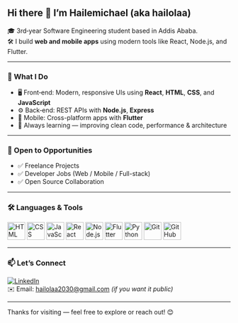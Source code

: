 ## Hi there 👋 I’m Hailemichael (aka hailolaa)

🎓 3rd‑year Software Engineering student based in Addis Ababa.  
🛠️ I build **web and mobile apps** using modern tools like React, Node.js, and Flutter.

---

### 🔧 What I Do

- 🖥️ Front‑end: Modern, responsive UIs using **React**, **HTML**, **CSS**, and **JavaScript**
- ⚙️ Back‑end: REST APIs with **Node.js**, **Express**
- 📱 Mobile: Cross-platform apps with **Flutter**
- 🧠 Always learning — improving clean code, performance & architecture

---

### 💼 Open to Opportunities

- ✅ Freelance Projects
- ✅ Developer Jobs (Web / Mobile / Full-stack)
- ✅ Open Source Collaboration

---

### 🛠️ Languages & Tools

<p align="left">
  <img src="https://cdn.jsdelivr.net/gh/devicons/devicon/icons/html5/html5-original.svg" alt="HTML" width="40" height="40"/>
  <img src="https://cdn.jsdelivr.net/gh/devicons/devicon/icons/css3/css3-original.svg" alt="CSS" width="40" height="40"/>
  <img src="https://cdn.jsdelivr.net/gh/devicons/devicon/icons/javascript/javascript-original.svg" alt="JavaScript" width="40" height="40"/>
  <img src="https://cdn.jsdelivr.net/gh/devicons/devicon/icons/react/react-original.svg" alt="React" width="40" height="40"/>
  <img src="https://cdn.jsdelivr.net/gh/devicons/devicon/icons/nodejs/nodejs-original.svg" alt="Node.js" width="40" height="40"/>
  <img src="https://cdn.jsdelivr.net/gh/devicons/devicon/icons/flutter/flutter-original.svg" alt="Flutter" width="40" height="40"/>
  <img src="https://cdn.jsdelivr.net/gh/devicons/devicon/icons/python/python-original.svg" alt="Python" width="40" height="40"/>
  <img src="https://cdn.jsdelivr.net/gh/devicons/devicon/icons/git/git-original.svg" alt="Git" width="40" height="40"/>
  <img src="https://cdn.jsdelivr.net/gh/devicons/devicon/icons/github/github-original.svg" alt="GitHub" width="40" height="40"/>
  <!-- Add more if you use other tools (e.g. VSCode, MongoDB) -->
</p>

---

### 📫 Let’s Connect

[![LinkedIn](https://img.shields.io/badge/LinkedIn-blue?logo=linkedin&style=for-the-badge)](https://www.linkedin.com/in/your-link/)  
✉️ Email: hailolaa2030@gmail.com *(if you want it public)*

---

Thanks for visiting — feel free to explore or reach out! 😊  


